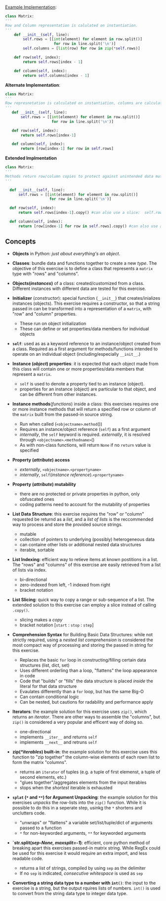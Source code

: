 [Example Implementation](https://github.com/exercism/python/blob/master/exercises/matrix/example.py):

```python
class Matrix:
'''
Row and Column representation is calulated on instantiation.
'''
    def __init__(self, line):
        self.rows = [[int(element) for element in row.split()]
                      for row in line.split('\n')]
        self.columns = [list(row) for row in zip(*self.rows)]

    def row(self, index):
        return self.rows[index - 1]

    def column(self, index):
        return self.columns[index - 1]
```

 **Alternate Implementation**:

 ```python
 class Matrix:
 '''
 Row represnetation is calculated on instantiation, columns are calculated by calling the column method.
 '''
    def __init__(self, line):
        self.rows = [[int(element) for element in row.split()]
                      for row in line.split('\n')]

    def row(self, index):
        return self.rows[index-1]

    def column(self, index):
        return [row[index-1] for row in self.rows]
 ```

  **Extended Implmentation**

  ```python
  class Matrix:
  '''
  Methods return row/column copies to protect against unintended data mutation.
  '''
  
    def __init__(self, line):
        self.rows = [[int(element) for element in row.split()]
                      for row in line.split('\n')]

    def row(self, index):
        return self.rows[index-1].copy() #can also use a slice:  self.rows[index-1][:]

    def column(self, index):
        return [row[index-1] for row in self.rows].copy() #can also use a slice:  [row[index-1] for row in self.rows][:]
  ```


 ## Concepts  


  - **Objects** in Python: _just about everything's an object_.
  - **Classes**:  bundle data and functions together to create a new _type_.  The objective of this exercise is to define a class that represents a `matrix` type with "rows" and "columns". 
  - **Objects(_instances_)** of a class:  created/customized from a class. Different instances with different data are tested for this exercise.
  - **Initializer** (_constructor_):  special function (`__init__`) that creates/inializes instances (objects). This exercise requires a constructor, so that a string passed in can be transformed into a representation of a `matrix`, with "row" and "column" properties.
    - These run on object initialization
    - These can define or set properties/data members for individual objects

  - **`self`**:  used as as a keyword reference to an instance/object created from a class.  Required as a first argument for methods/functions intended to operate on an individual object (including/especially `__init__`.)
  - **Instance (_object_) properties**:  it is expected that each object made from this class will contain one or more properties/data members that represent a `matrix`.
    - `self` is used to denote a property tied to an instance (object).
    - properties for an instance (object) are particular to that object, and can be different from other instances.

  - **Instance methods**(_functions_) inside a class:  this exercises requires one or more instance methods that will return a specified row or column of the `matrix` built from the passed-in source string. 
    - Run when called (`<objectname>`.`method`())
    - Requires an instance/object reference  (`self`) as a first argument
    - _internally_, the `self` keyword is required.  _externally_, it is resolved through `<objectname>`.`<methodname>`() 
    - As with non-class functions, will return `None` if no `return` value  is specified 

  - **Property (_attribute_) access**
    -  _*externally*_, `<objectname>`.`<propertyname>`
    -  _internally_, `self`(_instance reference_).`<propertyname>`

  - **Property (_attribute_) mutability**
    - there are no protected or private properties in python, only obfuscated ones
    - coding patterns need to account for the mutability of properties

  - **List Data Structure**:  this exercise requires the "row" or "column" requested be returnd as a _list_, and a _list of lists_ is the reccommended way to process and store the provided source strings.
    - mutable 
    - collection of pointers to underlying (possibly) heterogeneous data
    - can containe other lists or additional nested data structures
    - iterable, sortable
  - **List Indexing**:  efficient way to retieve items at known postitions in a list.  The "rows" and "columns" of this exercise are easily retrieved from a list of lists via index.
    - bi-directional
    - zero-indexed from left, -1 indexed from right
    - bracket notation
  - **List Slicing**:  quick way to copy a range or sub-sequence of a list.  The extended solution to this exercise can employ a slice instead of calling `.copy()`.
    - slicing makes a _copy_
    - bracket notation [`start` : `stop` : `step`]

  - **Comprehension Syntax** for Building Basic Data Structures:  while not strictly required, using a _nested list comprehension_ is considered the most compact way of processing and storing the passed in string for this exercise.
    - Replaces the basic `for` loop in constructing/filling certain data structures (list, dict, set)
    - Uses different orderling than a loop, "flattens" the loop appearance in code
    - Code that "builds" or "fills" the data structure is placed _inside_ the literal for that data structure
    - Evaulates differently than a `for` loop, but has the same Big-O
    - Can contain conditional logic
    - Can be nested, but cautions for radability and performance apply

  - **Iterators**:  the example solution for this exercise uses `zip()`, which returns an _iterator_.  There are other ways to assemble the "columns", but `zip()` is considered a very popular and efficent way of doing so.
    - one-directional
    - implements `__iter__` and returns `self`
    - implements `__next__` and retruns `self`

  - **zip(_*iterables_) built-in**:  the example solution for this exercise uses this function to "zip together" the column-wise elements of each rown list to form the matrix "columns".
    - returns an `iterator` of tuples (e.g. a tuple of first elemenst, a tuple of second elements, etc.)
    - "glues together"/aggregates elements from the input iterables
    - stops when the _shortest_ iterable is exhausted

  - **`splat` (`*` and `**`) for Argument Unpacking**:  the example solution for this exercises _unpacks_ the row-lists into the `zip()` function.  While it is possible to do this in a seperate step, usinkg the `*` shortens and unclutters code.
    - "unwraps" or "flattens" a variable set/list/tuple/dict of arguments passed to a function
    - `*` for non-keyworded arguments, `**` for keyworded arguments

- **`str.split(_sep-None, maxsplit=-1_)**:  efficient, core python method of breaking apart this exercises passed-in matrix string.  While RegEx could be used for this exercise it would require an extra import, and less readable code.
  - returns a list of strings, compiled by using `sep` as the delimiter
  - If no `sep` is indicated, _consecutive whitespace_ is used as `sep`

- **Converting a string data type to a number with `int()`**:  the input to the exercise is a string, but the output rquires lists of numbers.  `int()` is used to convert from the string data type to integer data type.
